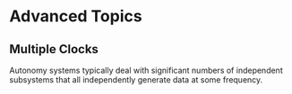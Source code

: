 # Advanced Topics

## Multiple Clocks

Autonomy systems typically deal with significant numbers of independent subsystems that all
independently generate data at some frequency.
